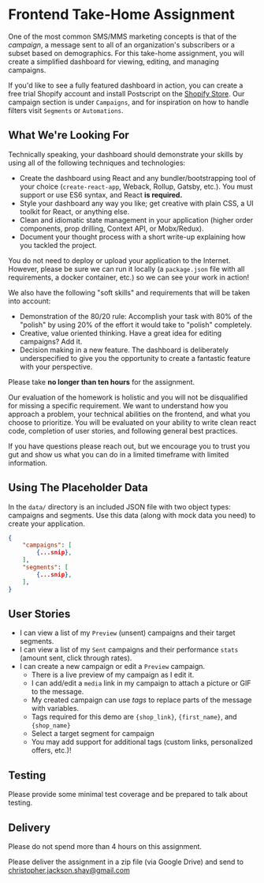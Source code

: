 # Frontend Take-Home Assignment

One of the most common SMS/MMS marketing concepts is that of the _campaign_, a message sent to all of an organization's subscribers or a subset based on demographics. For this take-home assignment, you will create a simplified dashboard for viewing, editing, and managing campaigns.

If you'd like to see a fully featured dashboard in action, you can create a free trial Shopify account and install Postscript on the [Shopify Store](https://apps.shopify.com/postscript-sms-marketing). Our campaign section is under `Campaigns`, and for inspiration on how to handle filters visit `Segments` or `Automations`.

## What We're Looking For

Technically speaking, your dashboard should demonstrate your skills by using all of the following techniques and technologies:

* Create the dashboard using React and any bundler/bootstrapping tool of your choice (`create-react-app`, Weback, Rollup, Gatsby, etc.). You must support or use ES6 syntax, and React **is required.**
* Style your dashboard any way you like; get creative with plain CSS, a UI toolkit for React, or anything else.
* Clean and idiomatic state management in your application (higher order components, prop drilling, Context API, or Mobx/Redux).
* Document your thought process with a short write-up explaining how you tackled the project.

You do not need to deploy or upload your application to the Internet. However, please be sure we can run it locally (a `package.json` file with all requirements, a docker container, etc.) so we can see your work in action!

We also have the following "soft skills" and requirements that will be taken into account:

* Demonstration of the 80/20 rule: Accomplish your task with 80% of the "polish" by using 20% of the effort it would take to "polish" completely.
* Creative, value oriented thinking. Have a great idea for editing campaigns? Add it.
* Decision making in a new feature. The dashboard is deliberately underspecified to give you the opportunity to create a fantastic feature with your perspective.

Please take **no longer than ten hours** for the assignment. 

Our evaluation of the homework is holistic and you will not be disqualified for missing a specific requirement. We want to understand how you approach a problem, your technical abilities on the frontend, and what you choose to prioritize. You will be evaluated on your ability to write clean react code, completion of user stories, and following general best practices.

If you have questions please reach out, but we encourage you to trust you gut and show us what you can do in a limited timeframe with limited information.

## Using The Placeholder Data

In the `data/` directory is an included JSON file with two object types: campaigns and segments. Use this data (along with mock data you need) to create your application.

```json
{
    "campaigns": [
        {...snip},
    ],
    "segments": [
        {...snip},
    ],
}
```

## User Stories

* I can view a list of my `Preview` (unsent) campaigns and their target segments.
* I can view a list of my `Sent` campaigns and their performance `stats` (amount sent, click through rates).
* I can create a new campaign or edit a `Preview` campaign.
    * There is a live preview of my campaign as I edit it.
    * I can add/edit a `media` link in my campaign to attach a picture or GIF to the message.
    * My created campaign can use _tags_ to replace parts of the message with variables.
    * Tags required for this demo are `{shop_link}`, `{first_name}`, and `{shop_name}`
    * Select a target segment for campaign
    * You may add support for additional tags (custom links, personalized offers, etc.)!

## Testing

Please provide some minimal test coverage and be prepared to talk about testing.

## Delivery

Please do not spend more than 4 hours on this assignment.

Please deliver the assignment in a zip file (via Google Drive) and send to christopher.jackson.shay@gmail.com
